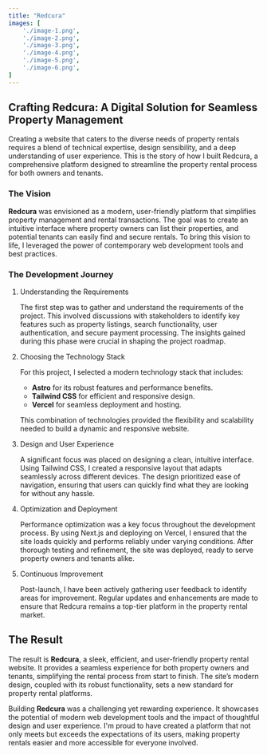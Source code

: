 ```yaml
---
title: "Redcura"
images: [
    './image-1.png',
    './image-2.png',
    './image-3.png',
    './image-4.png',
    './image-5.png',
    './image-6.png',
]
---
```


## Crafting Redcura: A Digital Solution for Seamless Property Management
Creating a website that caters to the diverse needs of property rentals requires a blend of technical expertise, design sensibility, and a deep understanding of user experience. This is the story of how I built Redcura, a comprehensive platform designed to streamline the property rental process for both owners and tenants.

### The Vision
**Redcura** was envisioned as a modern, user-friendly platform that simplifies property management and rental transactions. The goal was to create an intuitive interface where property owners can list their properties, and potential tenants can easily find and secure rentals. To bring this vision to life, I leveraged the power of contemporary web development tools and best practices.

### The Development Journey
1. Understanding the Requirements

    The first step was to gather and understand the requirements of the project. This involved discussions with stakeholders to identify key features such as property listings, search functionality, user authentication, and secure payment processing. The insights gained during this phase were crucial in shaping the project roadmap.

2. Choosing the Technology Stack

    For this project, I selected a modern technology stack that includes:

    - **Astro** for its robust features and performance benefits.
    - **Tailwind CSS** for efficient and responsive design.
    - **Vercel** for seamless deployment and hosting.
    
    This combination of technologies provided the flexibility and scalability needed to build a dynamic and responsive website.

3. Design and User Experience
    
    A significant focus was placed on designing a clean, intuitive interface. Using Tailwind CSS, I created a responsive layout that adapts seamlessly across different devices. The design prioritized ease of navigation, ensuring that users can quickly find what they are looking for without any hassle.

5. Optimization and Deployment
    
    Performance optimization was a key focus throughout the development process. By using Next.js and deploying on Vercel, I ensured that the site loads quickly and performs reliably under varying conditions. After thorough testing and refinement, the site was deployed, ready to serve property owners and tenants alike.

6. Continuous Improvement
    
    Post-launch, I have been actively gathering user feedback to identify areas for improvement. Regular updates and enhancements are made to ensure that Redcura remains a top-tier platform in the property rental market.

## The Result
The result is **Redcura**, a sleek, efficient, and user-friendly property rental website. It provides a seamless experience for both property owners and tenants, simplifying the rental process from start to finish. The site’s modern design, coupled with its robust functionality, sets a new standard for property rental platforms.

Building **Redcura** was a challenging yet rewarding experience. It showcases the potential of modern web development tools and the impact of thoughtful design and user experience. I'm proud to have created a platform that not only meets but exceeds the expectations of its users, making property rentals easier and more accessible for everyone involved.